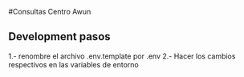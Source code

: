 #Consultas Centro Awun


## Development pasos

1.- renombre el archivo .env.template por .env
2.- Hacer los cambios respectivos en las variables de entorno

